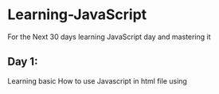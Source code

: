 # Learning-JavaScript
For the Next 30 days learning JavaScript day and mastering it

## Day 1:
   Learning basic How to use Javascript in html file using <script> tag with  "<!-- -->"
   and about the variable which declared using "var Keyword
## Day 2:
 Learned about How to create a function called hello in for a button with both using JS3rd.js file and using script tag in html file
